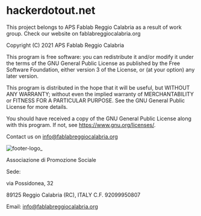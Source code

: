 # hackerdotout.net

This project belongs to APS Fablab Reggio Calabria as a result of work group.
Check our website on fablabreggiocalabria.org

Copyright (C) 2021 APS Fablab Reggio Calabria

This program is free software: you can redistribute it and/or modify it under the terms of the GNU General Public License as published by the Free Software Foundation, either version 3 of the License, or (at your option) any later version.

This program is distributed in the hope that it will be useful, but WITHOUT ANY WARRANTY; without even the implied warranty of MERCHANTABILITY or FITNESS FOR A PARTICULAR PURPOSE. See the GNU General Public License for more details.

You should have received a copy of the GNU General Public License along with this program. If not, see https://www.gnu.org/licenses/.

Contact us on info@fablabreggiocalabria.org

![footer-logo_](https://user-images.githubusercontent.com/68873524/119855330-18b89a80-bf12-11eb-8fc9-75ff4bdc332d.png)

Associazione di Promozione Sociale

Sede:

via Possidonea, 32

89125 Reggio Calabria (RC), ITALY
C.F. 92099950807

Email: info@fablabreggiocalabria.org
